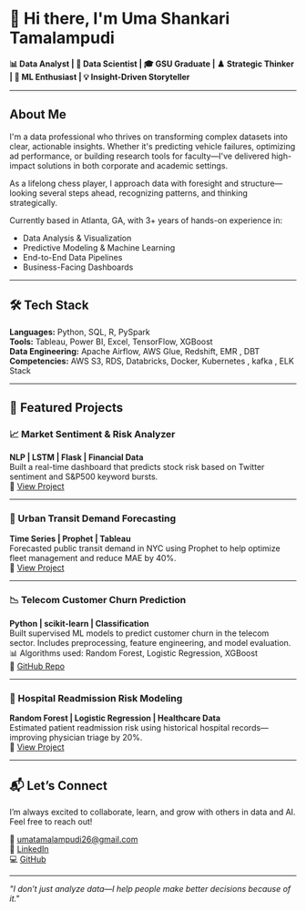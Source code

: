 # 👋 Hi there, I'm Uma Shankari Tamalampudi

**📊 Data Analyst | 🧠 Data Scientist | 🎓 GSU Graduate | ♟️ Strategic Thinker | 🤖 ML Enthusiast | 💡 Insight-Driven Storyteller**

---

## About Me

I'm a data professional who thrives on transforming complex datasets into clear, actionable insights. Whether it's predicting vehicle failures, optimizing ad performance, or building research tools for faculty—I've delivered high-impact solutions in both corporate and academic settings.

As a lifelong chess player, I approach data with foresight and structure—looking several steps ahead, recognizing patterns, and thinking strategically.

Currently based in Atlanta, GA, with 3+ years of hands-on experience in:
- Data Analysis & Visualization
- Predictive Modeling & Machine Learning
- End-to-End Data Pipelines
- Business-Facing Dashboards

---

## 🛠 Tech Stack

**Languages:** Python, SQL, R, PySpark  
**Tools:** Tableau, Power BI, Excel, TensorFlow, XGBoost  
**Data Engineering:** Apache Airflow, AWS Glue, Redshift, EMR , DBT
**Competencies:** AWS S3, RDS, Databricks, Docker, Kubernetes , kafka , ELK Stack

---

## 💼 Featured Projects
### 📈 Market Sentiment & Risk Analyzer  
**NLP | LSTM | Flask | Financial Data**  
Built a real-time dashboard that predicts stock risk based on Twitter sentiment and S&P500 keyword bursts.  
🔗 [View Project](#)

---

### 🚌 Urban Transit Demand Forecasting  
**Time Series | Prophet | Tableau**  
Forecasted public transit demand in NYC using Prophet to help optimize fleet management and reduce MAE by 40%.  
🔗 [View Project](#)

---

### 📉 Telecom Customer Churn Prediction  
**Python | scikit-learn | Classification**  
Built supervised ML models to predict customer churn in the telecom sector. Includes preprocessing, feature engineering, and model evaluation.  
📊 Algorithms used: Random Forest, Logistic Regression, XGBoost  
🔗 [GitHub Repo](https://github.com/umatamalampudi2218/Telecom-Customer-Churn-Prediction-using-Machine-Learning)


---

### 🏥 Hospital Readmission Risk Modeling  
**Random Forest | Logistic Regression | Healthcare Data**  
Estimated patient readmission risk using historical hospital records—improving physician triage by 20%.  
🔗 [View Project](#)

---















## 📬 Let’s Connect

I’m always excited to collaborate, learn, and grow with others in data and AI. Feel free to reach out!

📧 umatamalampudi26@gmail.com  
🔗 [LinkedIn](https://www.linkedin.com/in/umashankaritamalampudi)  
💻 [GitHub](https://github.com/umatamalampudi2218)

---

_"I don’t just analyze data—I help people make better decisions because of it."_  

